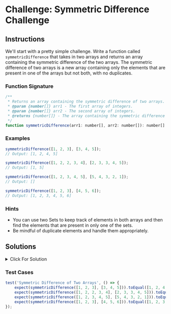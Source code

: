 # Challenge: Symmetric Difference Challenge

## Instructions

We'll start with a pretty simple challenge. Write a function called `symmetricDifference` that takes in two arrays and returns an array containing the symmetric difference of the two arrays. The symmetric difference of two arrays is a new array containing only the elements that are present in one of the arrays but not both, with no duplicates.

### Function Signature

```js
/**
 * Returns an array containing the symmetric difference of two arrays.
 * @param {number[]} arr1 - The first array of integers.
 * @param {number[]} arr2 - The second array of integers.
 * @returns {number[]} - The array containing the symmetric difference of the two arrays.
 */
function symmetricDifference(arr1: number[], arr2: number[]): number[]
```

### Examples

```js
symmetricDifference([1, 2, 3], [3, 4, 5]);
// Output: [1, 2, 4, 5]

symmetricDifference([1, 2, 2, 3, 4], [2, 3, 3, 4, 5]);
// Output: [1, 5]

symmetricDifference([1, 2, 3, 4, 5], [5, 4, 3, 2, 1]);
// Output: []

symmetricDifference([1, 2, 3], [4, 5, 6]);
// Output: [1, 2, 3, 4, 5, 6]
```

### Hints

-   You can use two Sets to keep track of elements in both arrays and then find the elements that are present in only one of the sets.
-   Be mindful of duplicate elements and handle them appropriately.

## Solutions

<details>
  <summary>Click For Solution</summary>

```js
function symmetricDifference(arr1, arr2) {
    const set1 = new Set(arr1);
    const set2 = new Set(arr2);
    const result = [];

    for (const num of arr1) {
        if (!set2.has(num)) {
            result.push(num);
        }
    }

    for (const num of arr2) {
        if (!set1.has(num)) {
            result.push(num);
        }
    }

    return result;
}
```

### Explanation

-   To find the symmetric difference, create two `Set` objects, `set1` and `set2`, from `arr1` and `arr2` respectively. The `Set` data structure allows us to efficiently check for the existence of an element.
-   Initialize an empty array called `result` to store the symmetric difference.
-   Iterate through each element in `arr1` using a `for...of` loop. For each element in `arr1`, we use the `has()` method of `set2` to check if the element exists in `set2`. If the element is not found in `set2`, it means it is present in `arr1` but not in `arr2`, and push it into the `result` array.
-   Similarly, iterate through each element in `arr2` using another `for...of` loop. For each element in `arr2`, we use the `has()` method of `set1` to check if the element exists in `set1`. If the element is not found in `set1`, it means it is present in `arr2` but not in `arr1`, and push it into the `result` array.
-   Return the `result` array, which contains the elements that are present in only one of the input arrays, with no duplicates.

</details>

### Test Cases

```js
test('Symmetric Difference of Two Arrays', () => {
    expect(symmetricDifference([1, 2, 3], [3, 4, 5])).toEqual([1, 2, 4, 5]);
    expect(symmetricDifference([1, 2, 2, 3, 4], [2, 3, 3, 4, 5])).toEqual([1, 5]);
    expect(symmetricDifference([1, 2, 3, 4, 5], [5, 4, 3, 2, 1])).toEqual([]);
    expect(symmetricDifference([1, 2, 3], [4, 5, 6])).toEqual([1, 2, 3, 4, 5, 6]);
});
```
